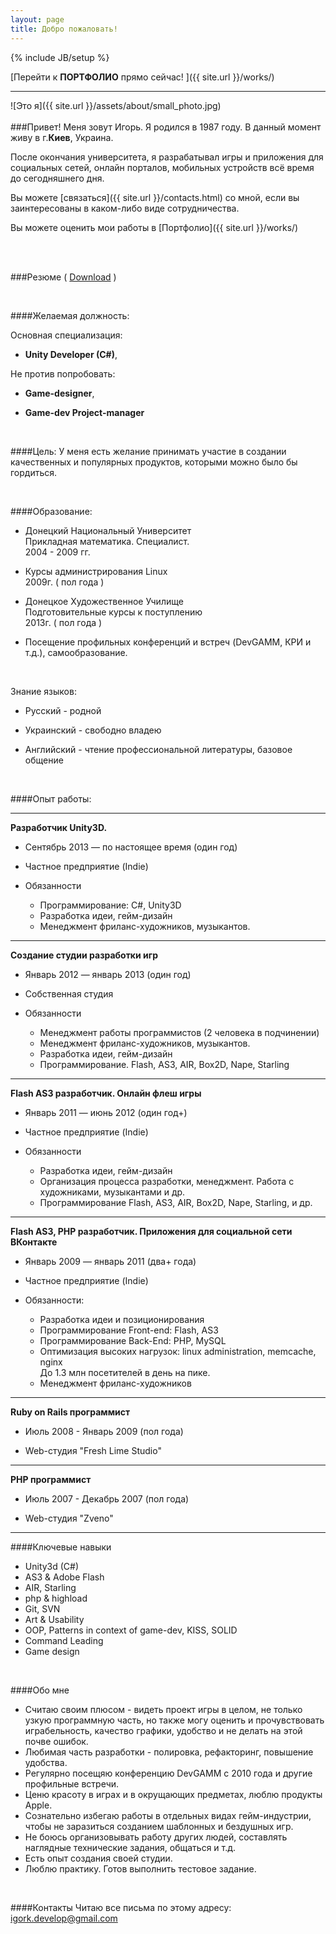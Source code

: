 ```yaml
---
layout: page
title: Добро пожаловать!
---
```

{% include JB/setup %}

[Перейти к **ПОРТФОЛИО** прямо сейчас! ]({{ site.url }}/works/)

---

![Это я]({{ site.url }}/assets/about/small_photo.jpg)
<br> <br>
###Привет!
Меня зовут Игорь. Я родился в 1987 году. В данный момент живу в г.**Киев**, Украина.

После окончания университета, я разрабатывал игры и приложения для социальных сетей, онлайн порталов, мобильных
устройств всё время до сегодняшнего дня.

Вы можете [связаться]({{ site.url }}/contacts.html) со мной, если вы заинтересованы в каком-либо виде сотрудничества.

Вы можете оценить мои работы в [Портфолио]({{ site.url }}/works/)

<br>
<br>

###Резюме
( [Download](https://docs.google.com/document/d/1hSTz78aNVfhempcKuyhkHfdlhDWfrKBJ6clKl1-5Wh4) )

<br>

####Желаемая должность:

Основная специализация:

* **Unity Developer (C#)**,

Не против попробовать:

* **Game-designer**,

* **Game-dev Project-manager**

<br>

####Цель:
У меня есть желание принимать участие в создании качественных и популярных продуктов, которыми можно было бы гордиться.

<br>

####Образование:

* Донецкий Национальный Университет<br>
Прикладная математика. Специалист.<br>
2004 - 2009 гг.

* Курсы администрирования Linux<br>
2009г. ( пол года )

* Донецкое Художественное Училище<br>
Подготовительные курсы к поступлению<br>
2013г. ( пол года )

* Посещение профильных конференций и встреч (DevGAMM, КРИ и т.д.), самообразование.

<br>

Знание языков:

* Русский - родной

* Украинский - свободно владею

* Английский - чтение профессиональной литературы, базовое общение

<br>

####Опыт работы:

<hr>

**Разработчик Unity3D.**

* Сентябрь 2013 — по настоящее время (один год)

* Частное предприятие (Indie)

* Обязанности
  * Программирование: C#, Unity3D
  * Разработка идеи, гейм-дизайн
  * Менеджмент фриланс-художников, музыкантов.

<hr>

**Создание студии разработки игр**

* Январь 2012 — январь 2013 (один год)

* Собственная студия

* Обязанности
  * Менеджмент работы программистов (2 человека в подчинении)
  * Менеджмент фриланс-художников, музыкантов.
  * Разработка идеи, гейм-дизайн
  * Программирование. Flash, AS3, AIR, Box2D, Nape, Starling

<hr>

**Flash AS3 разработчик. Онлайн флеш игры**

* Январь 2011 — июнь 2012 (один год+)

* Частное предприятие (Indie)

* Обязанности
  * Разработка идеи, гейм-дизайн
  * Организация процесса разработки, менеджмент. Работа с художниками, музыкантами и др.
  * Программирование Flash, AS3, AIR, Box2D, Nape, Starling, и др.

<hr>

**Flash AS3, PHP разработчик. Приложения для социальной сети ВКонтакте**

* Январь 2009 — январь 2011 (два+ года)

* Частное предприятие (Indie)

* Обязанности:
  * Разработка идеи и позиционирования
  * Программирование Front-end: Flash, AS3
  * Программирование Back-End: PHP, MySQL
  * Оптимизация высоких нагрузок: linux administration, memcache, nginx<br>
    До 1.3 млн посетителей в день на пике.
  * Менеджмент фриланс-художников

<hr>

**Ruby on Rails программист**

* Июль 2008 - Январь 2009 (пол года)

* Web-студия "Fresh Lime Studio"

<hr>

**PHP программист**

* Июль 2007 - Декабрь 2007 (пол года)

* Web-студия "Zveno"

<hr>

####Ключевые навыки
* Unity3d (C#)
* AS3 & Adobe Flash
* AIR, Starling
* php & highload
* Git, SVN
* Art & Usability
* OOP, Patterns in context of game-dev, KISS, SOLID
* Command Leading
* Game design


<br>

####Обо мне
* Считаю своим плюсом - видеть проект игры в целом, не только узкую программную часть, но также могу оценить и
прочувствовать играбельность, качество графики, удобство и не делать на этой почве ошибок.
* Любимая часть разработки - полировка, рефакторинг, повышение удобства.
* Регулярно посещяю конференцию DevGAMM с 2010 года и другие профильные встречи.
* Ценю красоту в играх и в окрущающих предметах, люблю продукты Apple.
* Сознательно избегаю работы в отдельных видах гейм-индустрии, чтобы не заразиться созданием шаблонных и бездушных игр.
* Не боюсь организовывать работу других людей, составлять наглядные технические задания, общаться и т.д.
* Есть опыт создания своей студии.
* Люблю практику. Готов выполнить тестовое задание.


<br>

####Контакты
Читаю все письма по этому адресу:
[igork.develop@gmail.com](igork.develop@gmail.com)

<br>

